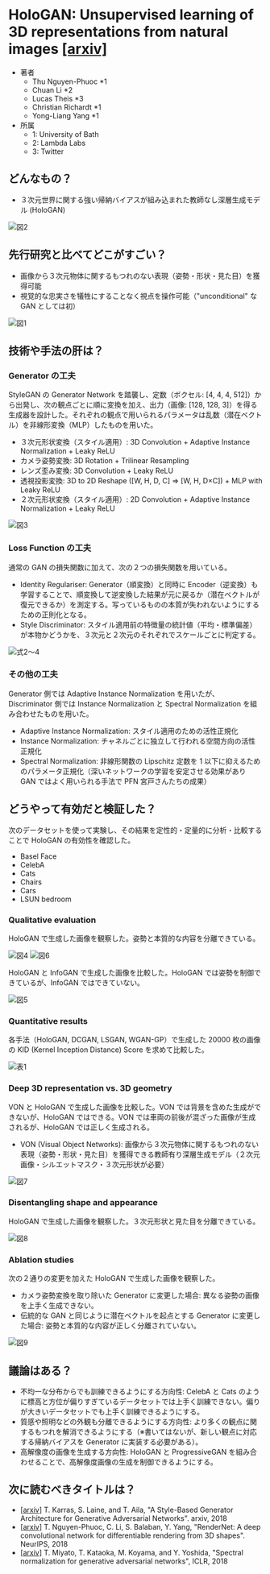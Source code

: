 # HoloGAN: Unsupervised learning of 3D representations from natural images [\[arxiv\]](https://arxiv.org/abs/1812.04948)

- 著者
    - Thu Nguyen-Phuoc *1
    - Chuan Li *2
    - Lucas Theis *3
    - Christian Richardt *1
    - Yong-Liang Yang *1
- 所属
    - 1: University of Bath
    - 2: Lambda Labs
    - 3: Twitter


## どんなもの？
- ３次元世界に関する強い帰納バイアスが組み込まれた教師なし深層生成モデル (HoloGAN)

![図2](fig_2.jpg)


## 先行研究と比べてどこがすごい？
- 画像から３次元物体に関するもつれのない表現（姿勢・形状・見た目）を獲得可能
- 視覚的な忠実さを犠牲にすることなく視点を操作可能（"unconditional" な GAN としては初）

![図1](fig_1.jpg)


## 技術や手法の肝は？
### Generator の工夫
StyleGAN の Generator Network を踏襲し、定数（ボクセル: [4, 4, 4, 512]）から出発し、次の観点ごとに順に変換を加え、出力（画像: [128, 128, 3]）を得る生成器を設計した。それぞれの観点で用いられるパラメータは乱数（潜在ベクトル）を非線形変換（MLP）したものを用いた。

+ ３次元形状変換（スタイル適用）: 3D Convolution + Adaptive Instance Normalization + Leaky ReLU
+ カメラ姿勢変換: 3D Rotation + Trilinear Resampling
+ レンズ歪み変換: 3D Convolution + Leaky ReLU
+ 透視投影変換: 3D to 2D Reshape ([W, H, D, C] ⇒ [W, H, D×C]) + MLP with Leaky ReLU
+ ２次元形状変換（スタイル適用）: 2D Convolution + Adaptive Instance Normalization + Leaky ReLU

![図3](fig_3.jpg)

### Loss Function の工夫
通常の GAN の損失関数に加えて、次の２つの損失関数を用いている。

- Identity Regulariser: Generator（順変換）と同時に Encoder（逆変換）も学習することで、順変換して逆変換した結果が元に戻るか（潜在ベクトルが復元できるか）を測定する。写っているものの本質が失われないようにするための正則化となる。
- Style Discriminator: スタイル適用前の特徴量の統計値（平均・標準偏差）が本物かどうかを、３次元と２次元のそれぞれでスケールごとに判定する。

![式2～4](eq_2to4.jpg)

### その他の工夫
Generator 側では Adaptive Instance Normalization を用いたが、Discriminator 側では Instance Normalization と Spectral Normalization を組み合わせたものを用いた。

- Adaptive Instance Normalization: スタイル適用のための活性正規化
- Instance Normalization: チャネルごとに独立して行われる空間方向の活性正規化
- Spectral Normalization: 非線形関数の Lipschitz 定数を 1 以下に抑えるためのパラメータ正規化（深いネットワークの学習を安定させる効果があり GAN ではよく用いられる手法で PFN 宮戸さんたちの成果）


## どうやって有効だと検証した？
次のデータセットを使って実験し、その結果を定性的・定量的に分析・比較することで HoloGAN の有効性を確認した。

- Basel Face
- CelebA
- Cats
- Chairs
- Cars
- LSUN bedroom

### Qualitative evaluation
HoloGAN で生成した画像を観察した。姿勢と本質的な内容を分離できている。

![図4](fig_4.jpg)
![図6](fig_6.jpg)

HoloGAN と InfoGAN で生成した画像を比較した。HoloGAN では姿勢を制御できているが、InfoGAN ではできていない。

![図5](fig_5.jpg)

### Quantitative results
各手法（HoloGAN, DCGAN, LSGAN, WGAN-GP）で生成した 20000 枚の画像の  KID (Kernel Inception Distance) Score を求めて比較した。

![表1](tab_1.jpg)

### Deep 3D representation vs. 3D geometry
VON と HoloGAN で生成した画像を比較した。VON では背景を含めた生成ができないが、HoloGAN ではできる。VON では車両の前後が混ざった画像が生成されるが、HoloGAN では正しく生成される。

- VON (Visual Object Networks): 画像から３次元物体に関するもつれのない表現（姿勢・形状・見た目）を獲得できる教師有り深層生成モデル（２次元画像・シルエットマスク・３次元形状が必要）

![図7](fig_7.jpg)


### Disentangling shape and appearance
HoloGAN で生成した画像を観察した。３次元形状と見た目を分離できている。

![図8](fig_8.jpg)

### Ablation studies
次の２通りの変更を加えた HoloGAN で生成した画像を観察した。

- カメラ姿勢変換を取り除いた Generator に変更した場合: 異なる姿勢の画像を上手く生成できない。
- 伝統的な GAN と同じように潜在ベクトルを起点とする Generator に変更した場合: 姿勢と本質的な内容が正しく分離されていない。

![図9](fig_9.jpg)


## 議論はある？
- 不均一な分布からでも訓練できるようにする方向性: CelebA と Cats のように標高と方位が偏りすぎているデータセットでは上手く訓練できない。偏りが大きいデータセットでも上手く訓練できるようにする。
- 質感や照明などの外観も分離できるようにする方向性: より多くの観点に関するもつれを解消できるようにする（※書いてはないが、新しい観点に対応する帰納バイアスを Generator に実装する必要がある）。
- 高解像度の画像を生成する方向性: HoloGAN と ProgressiveGAN を組み合わせることで、高解像度画像の生成を制御できるようにする。

## 次に読むべきタイトルは？
- [\[arxiv\]](https://arxiv.org/abs/1812.04948) T. Karras, S. Laine, and T. Aila, "A Style-Based Generator Architecture for Generative Adversarial Networks". arxiv, 2018
- [\[arxiv\]](https://arxiv.org/abs/1806.06575) T. Nguyen-Phuoc, C. Li, S. Balaban, Y. Yang, "RenderNet: A deep convolutional network for differentiable rendering from 3D shapes". NeurIPS, 2018
- [\[arxiv\]](https://arxiv.org/abs/1802.05957) T. Miyato, T. Kataoka, M. Koyama, and Y. Yoshida, "Spectral normalization for generative adversarial networks", ICLR, 2018
